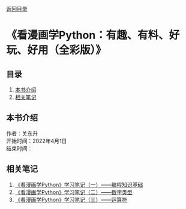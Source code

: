 [返回目录](ch0.md)

# 《看漫画学Python：有趣、有料、好玩、好用（全彩版）》

## 目录

1. [本书介绍](#本书介绍)
2. [相关笔记](#相关笔记)  

## 本书介绍

作者：关东升  
开始时间：2022年4月1日  
结束时间：  

## 相关笔记

1. [《看漫画学Python》学习笔记（一）——编程知识基础](../../booknote/python/ch1.md)
2. [《看漫画学Python》学习笔记（二）——数字类型](../../booknote/python/ch2.md)
3. [《看漫画学Python》学习笔记（三）——运算符](../../booknote/python/ch3.md)